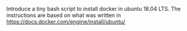 Introduce a tiny bash script to install docker in ubuntu 18.04 LTS.
The instructions are based on what was written in https://docs.docker.com/engine/install/ubuntu/

